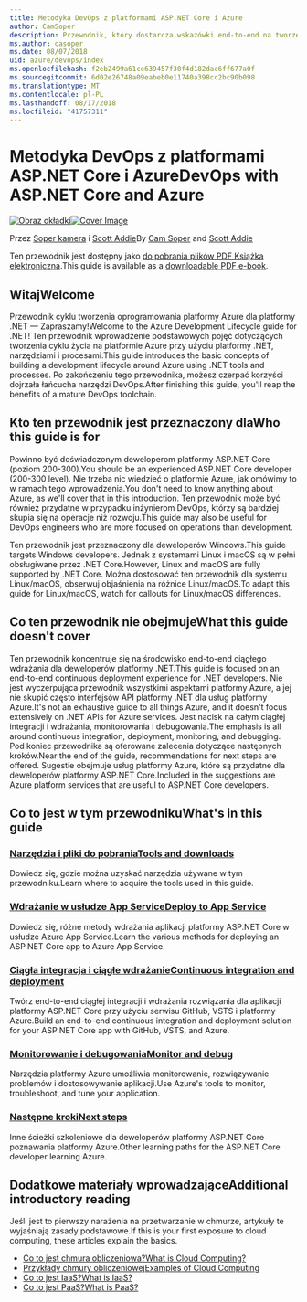 ```yaml
---
title: Metodyka DevOps z platformami ASP.NET Core i Azure
author: CamSoper
description: Przewodnik, który dostarcza wskazówki end-to-end na tworzeniu potoku metodyki DevOps dla aplikacji ASP.NET Core hostowanych na platformie Azure.
ms.author: casoper
ms.date: 08/07/2018
uid: azure/devops/index
ms.openlocfilehash: f2eb2499a61ce639457f30f4d182dac6ff677a0f
ms.sourcegitcommit: 6d02e26748a09eabeb0e11740a398cc2bc90b098
ms.translationtype: MT
ms.contentlocale: pl-PL
ms.lasthandoff: 08/17/2018
ms.locfileid: "41757311"
---
```

# <a name="devops-with-aspnet-core-and-azure"></a><span data-ttu-id="2d0ed-103">Metodyka DevOps z platformami ASP.NET Core i Azure</span><span class="sxs-lookup"><span data-stu-id="2d0ed-103">DevOps with ASP.NET Core and Azure</span></span>

<span data-ttu-id="2d0ed-104">[![Obraz okładki](./media/cover-large.png)](https://aka.ms/devopsbook)</span><span class="sxs-lookup"><span data-stu-id="2d0ed-104">[![Cover Image](./media/cover-large.png)](https://aka.ms/devopsbook)</span></span>

<span data-ttu-id="2d0ed-105">Przez [Soper kamera](https://twitter.com/camsoper) i [Scott Addie](https://twitter.com/scottaddie)</span><span class="sxs-lookup"><span data-stu-id="2d0ed-105">By [Cam Soper](https://twitter.com/camsoper) and [Scott Addie](https://twitter.com/scottaddie)</span></span>

<span data-ttu-id="2d0ed-106">Ten przewodnik jest dostępny jako [do pobrania plików PDF Książka elektroniczna](https://aka.ms/devopsbook).</span><span class="sxs-lookup"><span data-stu-id="2d0ed-106">This guide is available as a [downloadable PDF e-book](https://aka.ms/devopsbook).</span></span>

## <a name="welcome"></a><span data-ttu-id="2d0ed-107">Witaj</span><span class="sxs-lookup"><span data-stu-id="2d0ed-107">Welcome</span></span> 

<span data-ttu-id="2d0ed-108">Przewodnik cyklu tworzenia oprogramowania platformy Azure dla platformy .NET — Zapraszamy!</span><span class="sxs-lookup"><span data-stu-id="2d0ed-108">Welcome to the Azure Development Lifecycle guide for .NET!</span></span> <span data-ttu-id="2d0ed-109">Ten przewodnik wprowadzenie podstawowych pojęć dotyczących tworzenia cyklu życia na platformie Azure przy użyciu platformy .NET, narzędziami i procesami.</span><span class="sxs-lookup"><span data-stu-id="2d0ed-109">This guide introduces the basic concepts of building a development lifecycle around Azure using .NET tools and processes.</span></span> <span data-ttu-id="2d0ed-110">Po zakończeniu tego przewodnika, możesz czerpać korzyści dojrzała łańcucha narzędzi DevOps.</span><span class="sxs-lookup"><span data-stu-id="2d0ed-110">After finishing this guide, you'll reap the benefits of a mature DevOps toolchain.</span></span>

## <a name="who-this-guide-is-for"></a><span data-ttu-id="2d0ed-111">Kto ten przewodnik jest przeznaczony dla</span><span class="sxs-lookup"><span data-stu-id="2d0ed-111">Who this guide is for</span></span>

<span data-ttu-id="2d0ed-112">Powinno być doświadczonym deweloperom platformy ASP.NET Core (poziom 200-300).</span><span class="sxs-lookup"><span data-stu-id="2d0ed-112">You should be an experienced ASP.NET Core developer (200-300 level).</span></span> <span data-ttu-id="2d0ed-113">Nie trzeba nic wiedzieć o platformie Azure, jak omówimy to w ramach tego wprowadzenia.</span><span class="sxs-lookup"><span data-stu-id="2d0ed-113">You don't need to know anything about Azure, as we'll cover that in this introduction.</span></span> <span data-ttu-id="2d0ed-114">Ten przewodnik może być również przydatne w przypadku inżynierom DevOps, którzy są bardziej skupia się na operacje niż rozwoju.</span><span class="sxs-lookup"><span data-stu-id="2d0ed-114">This guide may also be useful for DevOps engineers who are more focused on operations than development.</span></span>

<span data-ttu-id="2d0ed-115">Ten przewodnik jest przeznaczony dla deweloperów Windows.</span><span class="sxs-lookup"><span data-stu-id="2d0ed-115">This guide targets Windows developers.</span></span> <span data-ttu-id="2d0ed-116">Jednak z systemami Linux i macOS są w pełni obsługiwane przez .NET Core.</span><span class="sxs-lookup"><span data-stu-id="2d0ed-116">However, Linux and macOS are fully supported by .NET Core.</span></span> <span data-ttu-id="2d0ed-117">Można dostosować ten przewodnik dla systemu Linux/macOS, obserwuj objaśnienia na różnice Linux/macOS.</span><span class="sxs-lookup"><span data-stu-id="2d0ed-117">To adapt this guide for Linux/macOS, watch for callouts for Linux/macOS differences.</span></span>

## <a name="what-this-guide-doesnt-cover"></a><span data-ttu-id="2d0ed-118">Co ten przewodnik nie obejmuje</span><span class="sxs-lookup"><span data-stu-id="2d0ed-118">What this guide doesn't cover</span></span>

<span data-ttu-id="2d0ed-119">Ten przewodnik koncentruje się na środowisko end-to-end ciągłego wdrażania dla deweloperów platformy .NET.</span><span class="sxs-lookup"><span data-stu-id="2d0ed-119">This guide is focused on an end-to-end continuous deployment experience for .NET developers.</span></span> <span data-ttu-id="2d0ed-120">Nie jest wyczerpująca przewodnik wszystkimi aspektami platformy Azure, a jej nie skupić często interfejsów API platformy .NET dla usług platformy Azure.</span><span class="sxs-lookup"><span data-stu-id="2d0ed-120">It's not an exhaustive guide to all things Azure, and it doesn't focus extensively on .NET APIs for Azure services.</span></span> <span data-ttu-id="2d0ed-121">Jest nacisk na całym ciągłej integracji i wdrażania, monitorowania i debugowania.</span><span class="sxs-lookup"><span data-stu-id="2d0ed-121">The emphasis is all around continuous integration, deployment, monitoring, and debugging.</span></span> <span data-ttu-id="2d0ed-122">Pod koniec przewodnika są oferowane zalecenia dotyczące następnych kroków.</span><span class="sxs-lookup"><span data-stu-id="2d0ed-122">Near the end of the guide, recommendations for next steps are offered.</span></span> <span data-ttu-id="2d0ed-123">Sugestie obejmuje usług platformy Azure, które są przydatne dla deweloperów platformy ASP.NET Core.</span><span class="sxs-lookup"><span data-stu-id="2d0ed-123">Included in the suggestions are Azure platform services that are useful to ASP.NET Core developers.</span></span>

## <a name="whats-in-this-guide"></a><span data-ttu-id="2d0ed-124">Co to jest w tym przewodniku</span><span class="sxs-lookup"><span data-stu-id="2d0ed-124">What's in this guide</span></span>

### <a name="tools-and-downloadsxrefazuredevopstools-and-downloads"></a>[<span data-ttu-id="2d0ed-125">Narzędzia i pliki do pobrania</span><span class="sxs-lookup"><span data-stu-id="2d0ed-125">Tools and downloads</span></span>](xref:azure/devops/tools-and-downloads)

<span data-ttu-id="2d0ed-126">Dowiedz się, gdzie można uzyskać narzędzia używane w tym przewodniku.</span><span class="sxs-lookup"><span data-stu-id="2d0ed-126">Learn where to acquire the tools used in this guide.</span></span>

### <a name="deploy-to-app-servicexrefazuredevopsdeploy-to-app-service"></a>[<span data-ttu-id="2d0ed-127">Wdrażanie w usłudze App Service</span><span class="sxs-lookup"><span data-stu-id="2d0ed-127">Deploy to App Service</span></span>](xref:azure/devops/deploy-to-app-service)

<span data-ttu-id="2d0ed-128">Dowiedz się, różne metody wdrażania aplikacji platformy ASP.NET Core w usłudze Azure App Service.</span><span class="sxs-lookup"><span data-stu-id="2d0ed-128">Learn the various methods for deploying an ASP.NET Core app to Azure App Service.</span></span>

### <a name="continuous-integration-and-deploymentxrefazuredevopscicd"></a>[<span data-ttu-id="2d0ed-129">Ciągła integracja i ciągłe wdrażanie</span><span class="sxs-lookup"><span data-stu-id="2d0ed-129">Continuous integration and deployment</span></span>](xref:azure/devops/cicd)

<span data-ttu-id="2d0ed-130">Twórz end-to-end ciągłej integracji i wdrażania rozwiązania dla aplikacji platformy ASP.NET Core przy użyciu serwisu GitHub, VSTS i platformy Azure.</span><span class="sxs-lookup"><span data-stu-id="2d0ed-130">Build an end-to-end continuous integration and deployment solution for your ASP.NET Core app with GitHub, VSTS, and Azure.</span></span>

### <a name="monitor-and-debugxrefazuredevopsmonitor"></a>[<span data-ttu-id="2d0ed-131">Monitorowanie i debugowania</span><span class="sxs-lookup"><span data-stu-id="2d0ed-131">Monitor and debug</span></span>](xref:azure/devops/monitor)

<span data-ttu-id="2d0ed-132">Narzędzia platformy Azure umożliwia monitorowanie, rozwiązywanie problemów i dostosowywanie aplikacji.</span><span class="sxs-lookup"><span data-stu-id="2d0ed-132">Use Azure's tools to monitor, troubleshoot, and tune your application.</span></span>

### <a name="next-stepsxrefazuredevopsnext-steps"></a>[<span data-ttu-id="2d0ed-133">Następne kroki</span><span class="sxs-lookup"><span data-stu-id="2d0ed-133">Next steps</span></span>](xref:azure/devops/next-steps)

<span data-ttu-id="2d0ed-134">Inne ścieżki szkoleniowe dla deweloperów platformy ASP.NET Core poznawania platformy Azure.</span><span class="sxs-lookup"><span data-stu-id="2d0ed-134">Other learning paths for the ASP.NET Core developer learning Azure.</span></span>

## <a name="additional-introductory-reading"></a><span data-ttu-id="2d0ed-135">Dodatkowe materiały wprowadzające</span><span class="sxs-lookup"><span data-stu-id="2d0ed-135">Additional introductory reading</span></span>

<span data-ttu-id="2d0ed-136">Jeśli jest to pierwszy narażenia na przetwarzanie w chmurze, artykuły te wyjaśniają zasady podstawowe.</span><span class="sxs-lookup"><span data-stu-id="2d0ed-136">If this is your first exposure to cloud computing, these articles explain the basics.</span></span>

* [<span data-ttu-id="2d0ed-137">Co to jest chmura obliczeniowa?</span><span class="sxs-lookup"><span data-stu-id="2d0ed-137">What is Cloud Computing?</span></span>](https://azure.microsoft.com/overview/what-is-cloud-computing/)
* [<span data-ttu-id="2d0ed-138">Przykłady chmury obliczeniowej</span><span class="sxs-lookup"><span data-stu-id="2d0ed-138">Examples of Cloud Computing</span></span>](https://azure.microsoft.com/overview/examples-of-cloud-computing/)
* [<span data-ttu-id="2d0ed-139">Co to jest IaaS?</span><span class="sxs-lookup"><span data-stu-id="2d0ed-139">What is IaaS?</span></span>](https://azure.microsoft.com/overview/what-is-iaas/)
* [<span data-ttu-id="2d0ed-140">Co to jest PaaS?</span><span class="sxs-lookup"><span data-stu-id="2d0ed-140">What is PaaS?</span></span>](https://azure.microsoft.com/overview/what-is-paas/)
